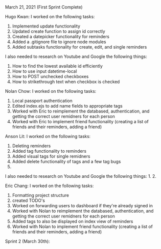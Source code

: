 March 21, 2021 (First Sprint Complete)

Hugo Kwan:
I worked on the following tasks:
1. Implemented update functionality
2. Updated create function to assign id correctly
3. Created a datepicker functionality for reminders
4. Added a .gitignore file to ignore node modules
5. Added subtasks functionality for create, edit, and single reminders

I also needed to research on Youtube and Google the following things:
1. How to find the lowest available id efficiently 
2. How to use input datetime-local
3. How to POST unchecked checkboxes 
4. How to strikethrough text when checkbox is checked

Nolan Chow:
I worked on the following tasks:
1. Local passport authentication
2. Edited index.ejs to add name fields to appropriate tags
3. Worked with Eric to reimplement the databased, authentication, and getting the correct user remidners for each person
4. Worked with Eric to implement friend functionality (creating a list of friends and their reminders, adding a friend)

Anson Lit:
I worked on the following tasks:
1. Deleting reminders
2. Added tag functionality to reminders
3. Added visual tags for single remidners
4. Added delete functionality of tags and a few tag bugs
5. 
I also needed to research on Youtube and Google the following things:
1.
2.

Eric Chang:
I worked on the following tasks:
1. Formatting project structure
2. created TODO's
3. Worked on forwarding users to dashboard if they're already signed in 
4. Worked with Nolan to reimplement the databased, authentication, and getting the correct user remidners for each person
5. Added tags to also be displayed on index view of reminders
6. Worked with Nolan to implement friend functionality (creating a list of friends and their reminders, adding a friend)

Sprint 2 (March 30th):


